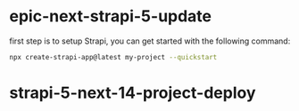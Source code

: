 # epic-next-strapi-5-update

first step is to setup Strapi, you can get started with the following command:

```bash
npx create-strapi-app@latest my-project --quickstart
```


# strapi-5-next-14-project-deploy
